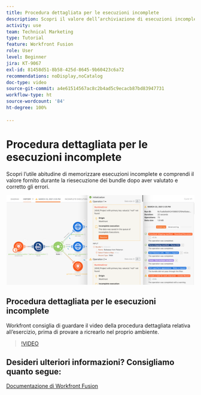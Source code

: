 ```yaml
---
title: Procedura dettagliata per le esecuzioni incomplete
description: Scopri il valore dell’archiviazione di esecuzioni incomplete e quindi della riesecuzione dei bundle dopo la valutazione e la correzione degli errori in  [!DNL Adobe Workfront Fusion].
activity: use
team: Technical Marketing
type: Tutorial
feature: Workfront Fusion
role: User
level: Beginner
jira: KT-9067
exl-id: 81458d51-8b58-425d-8645-9b60423c6a72
recommendations: noDisplay,noCatalog
doc-type: video
source-git-commit: a4e61514567ac8c2b4ad5c9ecacb87bd83947731
workflow-type: ht
source-wordcount: '84'
ht-degree: 100%

---
```


# Procedura dettagliata per le esecuzioni incomplete

Scopri l’utile abitudine di memorizzare esecuzioni incomplete e comprendi il valore fornito durante la riesecuzione dei bundle dopo aver valutato e corretto gli errori.

![Immagine di uno scenario con gestione degli errori](assets/troubleshooting-and-error-handling-8.png)

## Procedura dettagliata per le esecuzioni incomplete

Workfront consiglia di guardare il video della procedura dettagliata relativa all’esercizio, prima di provare a ricrearlo nel proprio ambiente.

>[!VIDEO](https://video.tv.adobe.com/v/335308/?quality=12&learn=on)

## Desideri ulteriori informazioni? Consigliamo quanto segue:

[Documentazione di Workfront Fusion](https://experienceleague.adobe.com/docs/workfront/using/adobe-workfront-fusion/workfront-fusion-2.html?lang=it)
